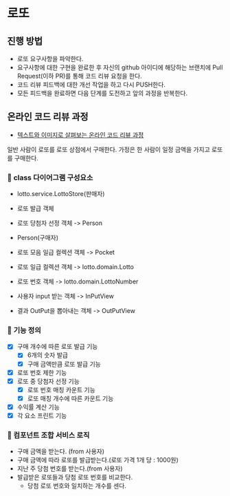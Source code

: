 # 로또
## 진행 방법
* 로또 요구사항을 파악한다.
* 요구사항에 대한 구현을 완료한 후 자신의 github 아이디에 해당하는 브랜치에 Pull Request(이하 PR)를 통해 코드 리뷰 요청을 한다.
* 코드 리뷰 피드백에 대한 개선 작업을 하고 다시 PUSH한다.
* 모든 피드백을 완료하면 다음 단계를 도전하고 앞의 과정을 반복한다.

## 온라인 코드 리뷰 과정
* [텍스트와 이미지로 살펴보는 온라인 코드 리뷰 과정](https://github.com/next-step/nextstep-docs/tree/master/codereview)

일반 사람이 로또를 로또 상점에서 구매한다.
가정은 한 사람이 일정 금액을 가지고 로또를 구매한다. 

### 🚀 **class 다이어그램 구성요소**
- lotto.service.LottoStore(판매자)
- 로또 발급 객체
- 로또 당첨자 선정 객체  -> Person
  

- Person(구매자)
- 로또 모음 일급 컬렉션 객체 -> Pocket
- 로또 일급 컬렉션 객체 -> lotto.domain.Lotto 
- 로또 번호 객체 -> lotto.domain.LottoNumber

- 사용자 input 받는 객체 -> InPutView
- 결과 OutPut을 뽑아내는 객체 -> OutPutView
### 🚀 **기능 정의**
- [x] 구매 개수에 따른 로또 발급 기능
  - [x] 6개의 숫자 발급
  - [x] 구매 금액만큼 로또 발급 기능
- [x] 로또 번호 제한 기능
- [x] 로또 중 당첨자 선정 기능
  - [x] 로또 번호 매칭 카운트 기능
  - [x] 로또 매칭 개수에 따른 카운트 기능
- [x] 수익률 계산 기능
- [x] 각 요소 프린트 기능

### 🚀 컴포넌트 조합 서비스 로직

- 구매 금액을 받는다. (from 사용자)
- 구매 금액에 따라 로또를 발급받는다.(로또 가격 1개 당 : 1000원)
- 지난 주 당첨 번호를 받는다.(from 사용자)
- 발급받은 로또들과 당첨 로또 번호를 비교한다.
    - 당첨 로또 번호와 일치하는 개수를 센다.